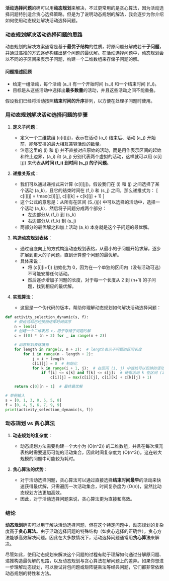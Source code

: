 **活动选择问题**的确可以用**动态规划**来解决，不过更常用的是贪心算法，因为活动选择问题特别适合贪心选择策略。但是为了说明动态规划的解法，我会逐步为你介绍如何使用动态规划解决活动选择问题。

### 动态规划解决活动选择问题的思路
动态规划的解决方案通常是基于**最优子结构**的性质，将原问题分解成若干**子问题**，并通过递推的方式逐步构建出整个问题的最优解。在活动选择问题中，动态规划会以不同的子区间来表示子问题，构建一个二维数组来存储子问题的解。

#### 问题描述回顾
- 给定一组活动，每个活动 \(a_i\) 有一个开始时间 \(s_i\) 和一个结束时间 \(f_i\)。
- 目标是从这些活动中选择出**最多数量**的活动，并且这些活动之间不能重叠。

假设我们已经将活动按照**结束时间的升序**排列，以方便在处理子问题时使用。

### 用动态规划解决活动选择问题的步骤

1. **定义子问题**：
   - 定义一个二维数组 \(c[i][j]\)，表示在活动 \(a_i\) 结束后、活动 \(a_j\) 开始前，能够安排的最大相互兼容活动的数量。
   - 注意这里的 \(i\) 和 \(j\) 并不直接对应原始的活动，而是用作表示区间的起始和终止边界，\(a_i\) 和 \(a_j\) 分别代表两个虚拟的活动，这样就可以用 \(c[i][j]\) 来代表**从时间 \(f_i\) 到时间 \(s_j\) 的子问题**。

2. **递推关系式**：
   - 我们可以通过递推式来计算 \(c[i][j]\)。假设我们在 \(i\) 和 \(j\) 之间选择了某个活动 \(a_k\)，且它的结束时间在 \(f_i\) 和 \(s_j\) 之间，那么递推式为：
     \[
     c[i][j] = \max(c[i][j], c[i][k] + c[k][j] + 1)
     \]
   - 这个公式的意思是：从所有在区间 \(S_{ij}\) 中可以选择的活动中，选择一个活动 \(a_k\)，然后将子问题分成两个部分：
     - 左边部分从 \(f_i\) 到 \(s_k\)
     - 右边部分从 \(f_k\) 到 \(s_j\)
   - 两部分的最优解之和加上活动 \(a_k\) 本身就是这个子问题的最优解。

3. **构造动态规划表格**：
   - 通过自底向上的方式构造动态规划表格，从最小的子问题开始求解，逐步扩展到更大的子问题，直到计算整个问题的最优解。
   - 具体来说：
     - 将 \(c[i][i+1]\) 初始化为 0，因为在一个单独的区间内（没有活动可选）不可能安排任何活动。
     - 然后逐步增加子问题的长度，对于每一个长度从 2 到 \(n+1\) 的子问题，找到相应的最优解。

4. **实现算法**：
   - 这里是一个伪代码的版本，帮助你理解动态规划如何解决活动选择问题：

```python
def activity_selection_dynamic(s, f):
    # 假设活动已经按照结束时间排序
    n = len(s)
    # 创建一个二维表格 c，用于存储子问题的解
    c = [[0] * (n + 2) for _ in range(n + 2)]

    # 动态规划表格填充
    for length in range(2, n + 2):  # length表示子问题的区间长度
        for i in range(n - length + 2):
            j = i + length
            c[i][j] = 0  # 初始化
            for k in range(i + 1, j):  # 在区间 (i, j) 中查找可以安排的活动
                if f[i] <= s[k] and f[k] <= s[j]:  # 确保活动 k 在区间 (i, j) 之间
                    c[i][j] = max(c[i][j], c[i][k] + c[k][j] + 1)

    return c[0][n + 1]  # 最终最优解

# 举例输入
s = [0, 1, 3, 0, 5, 5, 8]
f = [0, 4, 5, 6, 7, 9, 9]
print(activity_selection_dynamic(s, f))
```

### 动态规划 vs 贪心算法
1. **动态规划的复杂度**：
   - 动态规划方法需要构建一个大小为 \(O(n^2)\) 的二维数组，并且在每次填充表格时需要遍历可能的活动集合，因此时间复杂度为 \(O(n^3)\)。这在较大规模的问题中可能较为耗时。
  
2. **贪心算法的优势**：
   - 对于活动选择问题，贪心算法可以通过直接选择**结束时间最早**的活动来快速获得最优解，只需遍历一次活动集合，时间复杂度为 \(O(n)\)，显然比动态规划方法更加高效。
   - 因此，对于活动选择问题来说，贪心算法更为直接和高效。

### 结论
**动态规划**确实可以用于解决活动选择问题，但在这个特定问题中，动态规划的复杂度高于**贪心算法**。由于活动选择问题的特殊结构（如贪心选择的正确性），贪心方法能够高效解决问题。因此在大多数情况下，活动选择问题通常用**贪心算法**来解决。

尽管如此，使用动态规划来解决这个问题的过程有助于理解如何通过分解原问题、递推构造最优解的思路，以及动态规划与贪心算法在解问题上的差异。如果你想进一步理解动态规划，可以尝试背包问题或矩阵链乘法等经典问题，它们都非常依赖动态规划的特性和方法。